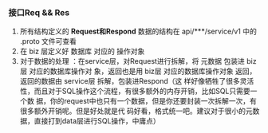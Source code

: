 ### 接口Req && Res

1. 所有结构定义的 **Request和Respond** 数据的结构在 api/***/service/v1 中的 .proto 文件可查看
2. 在 biz 层定义好 数据库 对应的 操作对象 
3. 对于数据的处理 ：在service层，对Request进行拆解，将 元数据 包装进 biz层 对应的数据库操作对
象，返回也是用 biz层 对应的数据库操作对象 返回，返回的数据由 service层 拆解，包装进Respond（这
样好像牺牲了很多灵活性，而且对于SQL操作这个流程，有很多额外的内存开销，比如SQL只需要一个数
据，你的request中也只有一个数据，但是你还要封装一次拆解一次，有很多额外开销呢。但是好处就是代
码好看，格式统一吧。建议对于很小的元数据，直接打到data层进行SQL操作，中庸点）

